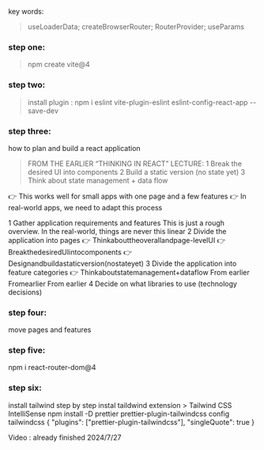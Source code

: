 key words:

> useLoaderData; createBrowserRouter; RouterProvider; useParams

### step one:

> npm create vite@4

### step two:

> install plugin : npm i eslint vite-plugin-eslint eslint-config-react-app --save-dev

### step three:

how to plan and build a react application

> FROM THE EARLIER “THINKING IN REACT” LECTURE:
> 1 Break the desired UI into components
> 2 Build a static version (no state yet)
> 3 Think about state management + data flow

👉 This works well for small apps with one page and a few features
👉 In real-world apps, we need to adapt this process

1 Gather application requirements and features
This is just a rough overview. In the real-world, things are never this linear
2 Divide the application into pages
👉 Thinkabouttheoverallandpage-levelUI
👉 BreakthedesiredUIintocomponents
👉 Designandbuildastaticversion(nostateyet)
3 Divide the application into feature categories
👉 Thinkaboutstatemanagement+dataflow
From earlier Fromearlier
From earlier
4 Decide on what libraries to use (technology decisions)

### step four:

move pages and features

### step five:

npm i react-router-dom@4

### step six:

install tailwind step by step
instal taildwind extension > Tailwind CSS IntelliSense
npm install -D prettier prettier-plugin-tailwindcss
config tailwindcss
{
"plugins": ["prettier-plugin-tailwindcss"],
"singleQuote": true
}

Video : already finished 2024/7/27
